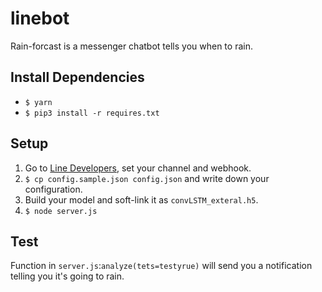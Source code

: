 # linebot
Rain-forcast is a messenger chatbot tells you when to rain.

## Install Dependencies
* `$ yarn`
* `$ pip3 install -r requires.txt`

## Setup
1.  Go to [Line Developers](https://developers.line.me/console/register/messaging-api/provider/), set your channel and webhook.
2. `$ cp config.sample.json config.json` and write down your configuration. 
3. Build your model and soft-link it as `convLSTM_exteral.h5`.
4. `$ node server.js`

## Test 
Function in `server.js`:`analyze(tets=testyrue)` will send you a notification telling you it's going to rain.

